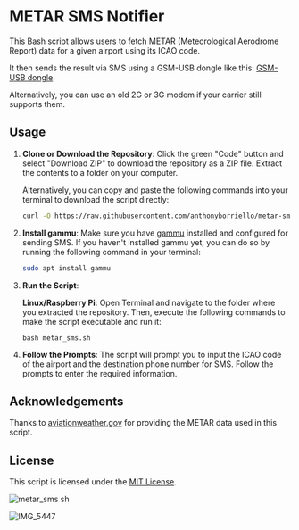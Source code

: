 # METAR SMS Notifier

This Bash script allows users to fetch METAR (Meteorological Aerodrome Report) data for a given airport using its ICAO code.

It then sends the result via SMS using a GSM-USB dongle like this: [GSM-USB dongle](https://amzn.to/4a5LVIl).

Alternatively, you can use an old 2G or 3G modem if your carrier still supports them.


## Usage

1. **Clone or Download the Repository**: Click the green "Code" button and select "Download ZIP" to download the repository as a ZIP file. Extract the contents to a folder on your computer.

   Alternatively, you can copy and paste the following commands into your terminal to download the script directly:

   ```bash
   curl -O https://raw.githubusercontent.com/anthonyborriello/metar-sms/main/metar_sms.sh

   ```

2. **Install gammu**: Make sure you have [gammu](https://wammu.eu/gammu/) installed and configured for sending SMS. If you haven't installed gammu yet, you can do so by running the following command in your terminal:

   ```bash
   sudo apt install gammu
   ```

3. **Run the Script**:

   **Linux/Raspberry Pi**: Open Terminal and navigate to the folder where you extracted the repository. Then, execute the following commands to make the script executable and run it:

     ```chmod +x metar_sms.sh
     bash metar_sms.sh
     ```

4. **Follow the Prompts**: The script will prompt you to input the ICAO code of the airport and the destination phone number for SMS. Follow the prompts to enter the required information.

## Acknowledgements

Thanks to [aviationweather.gov](https://aviationweather.gov/) for providing the METAR data used in this script.

## License

This script is licensed under the [MIT License](LICENSE).

![metar_sms sh](https://github.com/anthonyborriello/metar-sms/assets/57049017/b560f02b-7dc0-4765-b101-e237f7276d6b)

![IMG_5447](https://github.com/anthonyborriello/metar-sms/assets/57049017/37f56c43-45c0-4934-9c62-8aa17408e1c4)
